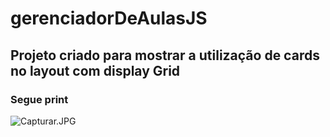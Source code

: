 # gerenciadorDeAulasJS

##  Projeto criado para mostrar a utilização de cards no layout com display Grid

### Segue print

![Capturar.JPG](https://i.imgur.com/T1laquY.jpg)
